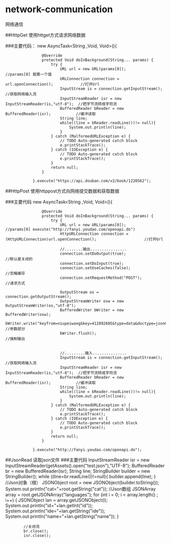 # network-communication
网络通信

##HttpGet
使用httget方式请求网络数据

###主要代码：
new AsyncTask<String ,Void, Void>(){

					@Override
					protected Void doInBackground(String... params) {
						try {
							URL url = new URL(params[0]); 								//params[0] 取第一个值
							URLConnection connection = url.openConnection();			//打开Url
							InputStream is = connection.getInputStream();				//获取网络输入流
							InputStreamReader isr = new InputStreamReader(is,"utf-8");	//把字节流转成字符流
							BufferedReader bReader = new BufferedReader(isr);			//缓冲读取
							String line;												
							while((line = bReader.readLine())!= null){
								System.out.println(line);
							}
						} catch (MalformedURLException e) {
							// TODO Auto-generated catch block
							e.printStackTrace();
						} catch (IOException e) {
							// TODO Auto-generated catch block
							e.printStackTrace();
						}
						return null;
					}
					
				}.execute("https://api.douban.com/v2/book/1220562");
				
##HttpPost
使用httppost方式向网络提交数据和获取数据

###主要代码
new AsyncTask<String ,Void, Void>(){

					@Override
					protected Void doInBackground(String... params) {
						try {
							URL url = new URL(params[0]); 								//params[0] execute("http://fanyi.youdao.com/openapi.do")
							HttpURLConnection connection = (HttpURLConnection)url.openConnection();						//打开Url
							
							//........输出................
							connection.setDoOutput(true);								//默认是关闭的
							connection.setDoInput(true);
							connection.setUseCaches(false);								//忽略缓存
							connection.setRequestMethod("POST");						//请求方式
							
							OutputStream os =  connection.getOutputStream();
							OutputStreamWriter osw = new OutputStreamWriter(os,"utf-8");
							BufferedWriter bWriter = new BufferedWriter(osw);
							bWriter.write("keyfrom=niupeiwang&key=412892605&type=data&doctype=json&version=1.1&q=good"); //参数部分
							bWriter.flush();											//强制输出
							
							
							//.........输入...............
							InputStream is = connection.getInputStream();				//获取网络输入流
							InputStreamReader isr = new InputStreamReader(is,"utf-8");	//把字节流转成字符流
							BufferedReader bReader = new BufferedReader(isr);			//缓冲读取
							String line;												
							while((line = bReader.readLine())!= null){
								System.out.println(line);
							}
						} catch (MalformedURLException e) {
							// TODO Auto-generated catch block
							e.printStackTrace();
						} catch (IOException e) {
							// TODO Auto-generated catch block
							e.printStackTrace();
						}
						return null;
					}
					
				}.execute("http://fanyi.youdao.com/openapi.do"); 
##JsonRead
读取json文件
###主要代码
 InputStreamReader isr = new InputStreamReader(getAssets().open("test.json"),"UTF-8");
            BufferedReader br = new BufferedReader(isr);
            String line;
            StringBuilder builder = new StringBuilder();
            while ((line=br.readLine())!=null){
                builder.append(line);
            }
            //Json对象（根）
            JSONObject root = new JSONObject(builder.toString());
            System.out.println("cat="+root.getString("cat"));
            //Json数组
            JSONArray array = root.getJSONArray("languages");
            for (int i = 0; i < array.length() ; i++) {
                JSONObject lan = array.getJSONObject(i);
                System.out.println("id="+lan.getInt("id"));
                System.out.println("ide="+lan.getString("ide"));
                System.out.println("name="+lan.getString("name"));
            }

            //关闭流
            br.close();
            isr.close();
